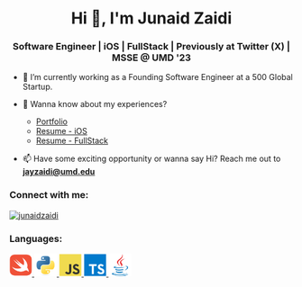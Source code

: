 <h1 align="center">Hi 👋, I'm Junaid Zaidi</h1>
<h3 align="center">Software Engineer | iOS | FullStack | Previously at Twitter (X) | MSSE @ UMD '23 </h3>

- 🌱 I’m currently working as a Founding Software Engineer at a 500 Global Startup.

- 📄 Wanna know about my experiences?
  - [Portfolio](https://junaidzaidi.github.io/)
  - [Resume - iOS](https://drive.google.com/file/d/1sytsbvKU8XjB5mbKso9fbnUytVHU4dLI/view?usp=sharing)
  - [Resume - FullStack](https://drive.google.com/file/d/1G4cCIFpDhwyLh21weBits4cxGc-2pBCX/view?usp=sharing)

- 📫 Have some exciting opportunity or wanna say Hi? Reach me out to **jayzaidi@umd.edu**

<h3 align="left">Connect with me:</h3>
<p align="left">
<a href="https://linkedin.com/in/junaidmasroor" target="blank"><img align="center" src="https://raw.githubusercontent.com/rahuldkjain/github-profile-readme-generator/master/src/images/icons/Social/linked-in-alt.svg" alt="junaidzaidi" height="30" width="40" /></a>

<h3 align="left">Languages:</h3>
<p align="left"> 
<a href="https://www.swift.org" target="_blank" rel="noreferrer"> <img src="https://raw.githubusercontent.com/devicons/devicon/master/icons/swift/swift-original.svg" alt="swift" width="40" height="40"/> </a>
<a href="https://www.python.org" target="_blank" rel="noreferrer"> <img src="https://raw.githubusercontent.com/devicons/devicon/master/icons/python/python-original.svg" alt="python" width="40" height="40"/> </a>
<a href="https://developer.mozilla.org/en-US/docs/Web/JavaScript" target="_blank" rel="noreferrer"> <img src="https://raw.githubusercontent.com/devicons/devicon/master/icons/javascript/javascript-original.svg" alt="javascript" width="40" height="40"/> </a>
<a href="https://www.typescriptlang.org/" target="_blank" rel="noreferrer"> <img src="https://raw.githubusercontent.com/devicons/devicon/master/icons/typescript/typescript-original.svg" alt="typescript" width="40" height="40"/> </a>
<a href="https://www.java.com" target="_blank" rel="noreferrer"> <img src="https://raw.githubusercontent.com/devicons/devicon/master/icons/java/java-original.svg" alt="java" width="40" height="40"/> </a>
